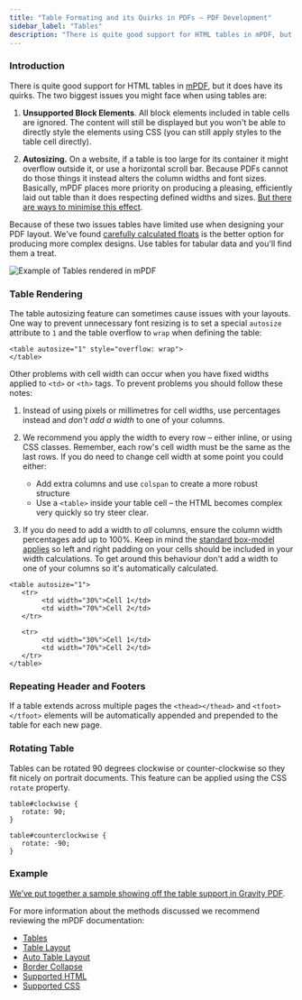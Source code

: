 ```yaml
---
title: "Table Formating and its Quirks in PDFs – PDF Development"
sidebar_label: "Tables"
description: "There is quite good support for HTML tables in mPDF, but it does have its quirks. Use tables for tabular data and you'll find them a treat."
---
```


### Introduction 

There is quite good support for HTML tables in [mPDF](http://mpdf.github.io/), but it does have its quirks. The two biggest issues you might face when using tables are:

1. **Unsupported Block Elements**. All block elements included in table cells are ignored. The content will still be displayed but you won't be able to directly style the elements using CSS (you can still apply styles to the table cell directly).

1. **Autosizing.** On a website, if a table is too large for its container it might overflow outside it, or use a horizontal scroll bar. Because PDFs cannot do those things it instead alters the column widths and font sizes. Basically, mPDF places more priority on producing a pleasing, efficiently laid out table than it does respecting defined widths and sizes. [But there are ways to minimise this effect](#table-rendering).

Because of these two issues tables have limited use when designing your PDF layout. We've found [carefully calculated floats](developer-floats.md) is the better option for producing more complex designs. Use tables for tabular data and you'll find them a treat. 

![Example of Tables rendered in mPDF](https://resources.gravitypdf.com/uploads/2015/11/table-preview.png)

### Table Rendering 

The table autosizing feature can sometimes cause issues with your layouts. One way to prevent unnecessary font resizing is to set a special `autosize` attribute to `1` and the table overflow to `wrap` when defining the table:

```{.language-html}
<table autosize="1" style="overflow: wrap">
</table>
```

Other problems with cell width can occur when you have fixed widths applied to `<td>` or `<th>` tags. To prevent problems you should follow these notes:

1. Instead of using pixels or millimetres for cell widths, use percentages instead and *don't add a width* to one of your columns. 

1. We recommend you apply the width to every row – either inline, or using CSS classes. Remember, each row's cell width must be the same as the last rows. If you do need to change cell width at some point you could either:
     * Add extra columns and use `colspan` to create a more robust structure
     * Use a `<table>` inside your table cell – the HTML becomes complex very quickly so try steer clear.

1. If you do need to add a width to *all* columns, ensure the column width percentages add up to 100%. Keep in mind the [standard box-model applies](https://css-tricks.com/the-css-box-model/) so left and right padding on your cells should be included in your width calculations. To get around this behaviour don't add a width to one of your columns so it's automatically calculated.

```{.language-html}
<table autosize="1">
   <tr>
        <td width="30%">Cell 1</td>
        <td width="70%">Cell 2</td>
   </tr>

   <tr>
        <td width="30%">Cell 1</td>
        <td width="70%">Cell 2</td>
   </tr>
</table>
```

### Repeating Header and Footers 

If a table extends across multiple pages the `<thead></thead>` and `<tfoot></tfoot>` elements will be automatically appended and prepended to the table for each new page.

### Rotating Table 

Tables can be rotated 90 degrees clockwise or counter-clockwise so they fit nicely on portrait documents. This feature can be applied using the CSS `rotate` property.

```{.language-css}
table#clockwise {
   rotate: 90;
}

table#counterclockwise {
   rotate: -90;
}
```

### Example 
[We’ve put together a sample showing off the table support in Gravity PDF](https://gist.github.com/jakejackson1/de009962d7ec776d223c).

For more information about the methods discussed we recommend reviewing the mPDF documentation:

* [Tables](http://mpdf.github.io/tables/tables.html)
* [Table Layout](http://mpdf.github.io/tables/table-layout.html)
* [Auto Table Layout](http://mpdf.github.io/tables/table-layout.html)
* [Border Collapse](http://mpdf.github.io/tables/border-collapse.html)
* [Supported HTML](http://mpdf.github.io/html-support/html-tags.html)
* [Supported CSS](http://mpdf.github.io/css-stylesheets/supported-css.html)